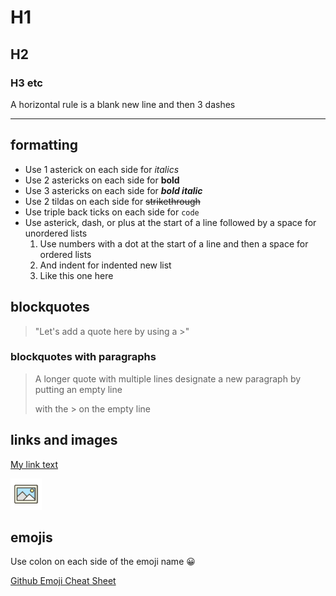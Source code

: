 # H1
## H2
### H3 etc

A horizontal rule is a blank new line and then 3 dashes

---

## formatting
* Use 1 asterick on each side for *italics*
* Use 2 astericks on each side for **bold**
* Use 3 astericks on each side for ***bold italic***
* Use 2 tildas on each side for ~~strikethrough~~
* Use triple back ticks on each side for ```code```
* Use asterick, dash, or plus at the start of a line followed by a space for unordered lists
    1. Use numbers with a dot at the start of a line and then a space for ordered lists
    1. And indent for indented new list
    1. Like this one here

## blockquotes
> "Let's add a quote here by using a >"

### blockquotes with paragraphs
> A longer quote
> with multiple lines
> designate a new paragraph by putting an empty line
>
> with the > on the empty line


## links and images
[My link text](www.mylink.org "My title text.")

<!-- This is the normal way to do images but if the size sucks then just use an image tag with alt and width/height
![Alt text](./images/image-icon.jpg "Title text")
-->

<img src="./images/image-icon.jpg" alt="image icon" width="50">

## emojis
Use colon on each side of the emoji name :grinning:

[Github Emoji Cheat Sheet](https://github.com/ikatyang/emoji-cheat-sheet/blob/master/README.md)

